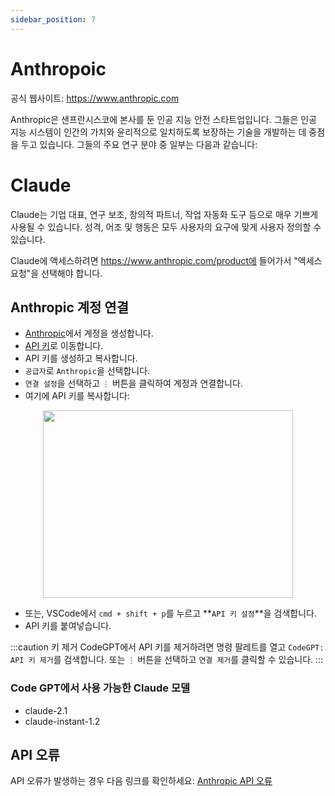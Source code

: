 ```yaml
---
sidebar_position: 7
---
```


# Anthropoic
공식 웹사이트: https://www.anthropic.com

Anthropic은 샌프란시스코에 본사를 둔 인공 지능 안전 스타트업입니다. 그들은 인공 지능 시스템이 인간의 가치와 윤리적으로 일치하도록 보장하는 기술을 개발하는 데 중점을 두고 있습니다.
그들의 주요 연구 분야 중 일부는 다음과 같습니다:

# Claude
Claude는 기업 대표, 연구 보조, 창의적 파트너, 작업 자동화 도구 등으로 매우 기쁘게 사용될 수 있습니다. 성격, 어조 및 행동은 모두 사용자의 요구에 맞게 사용자 정의할 수 있습니다.

Claude에 액세스하려면 https://www.anthropic.com/product에 들어가서 "액세스 요청"을 선택해야 합니다.

## Anthropic 계정 연결
- [Anthropic](https://console.anthropic.com/)에서 계정을 생성합니다.
- [API 키](https://app.nightfall.ai/developer-platform/api-keys)로 이동합니다.
- API 키를 생성하고 복사합니다.
- `공급자`로 `Anthropic`을 선택합니다.
- `연결 설정`을 선택하고 `⋮` 버튼을 클릭하여 계정과 연결합니다.
- 여기에 API 키를 복사합니다:

<p align="center">
      <img width="400" height="300" src="https://github.com/davila7/code-gpt-docs/assets/37567214/d83dda72-9095-43c7-9be1-77dc29e685e3" />
</p>

- 또는, VSCode에서 `cmd + shift + p`를 누르고 **`API 키 설정`**을 검색합니다.
- API 키를 붙여넣습니다.

:::caution 키 제거
CodeGPT에서 API 키를 제거하려면 명령 팔레트를 열고 `CodeGPT: API 키 제거`를 검색합니다. 또는 `⋮` 버튼을 선택하고 `연결 제거`를 클릭할 수 있습니다.
:::

### Code GPT에서 사용 가능한 Claude 모델
- claude-2.1
- claude-instant-1.2

## API 오류
API 오류가 발생하는 경우 다음 링크를 확인하세요: [Anthropic API 오류](https://docs.anthropic.com/claude/reference/errors-and-rate-limits)
